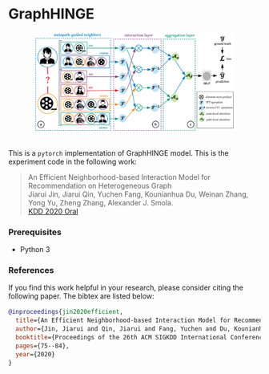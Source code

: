 # GraphHINGE
<p align="center">
  <img src="image/graphhinge.png" width="400">
  <br />
  <br />
</p>

This is a `pytorch` implementation of GraphHINGE model. This is the experiment code in the following work:


> An Efficient Neighborhood-based Interaction Model for Recommendation on Heterogeneous Graph </br>
Jiarui Jin, Jiarui Qin, Yuchen Fang, Kounianhua Du, Weinan Zhang, Yong Yu, Zheng Zhang, Alexander J. Smola. </br>
[KDD 2020 Oral](https://arxiv.org/pdf/2007.00216.pdf)

### Prerequisites
- Python 3

### References
If you find this work helpful in your research, please consider citing the following paper. The bibtex are listed below:
```bibtex
@inproceedings{jin2020efficient,
  title={An Efficient Neighborhood-based Interaction Model for Recommendation on Heterogeneous Graph},
  author={Jin, Jiarui and Qin, Jiarui and Fang, Yuchen and Du, Kounianhua and Zhang, Weinan and Yu, Yong and Zhang, Zheng and Smola, Alexander J},
  booktitle={Proceedings of the 26th ACM SIGKDD International Conference on Knowledge Discovery \& Data Mining},
  pages={75--84},
  year={2020}
}
```
